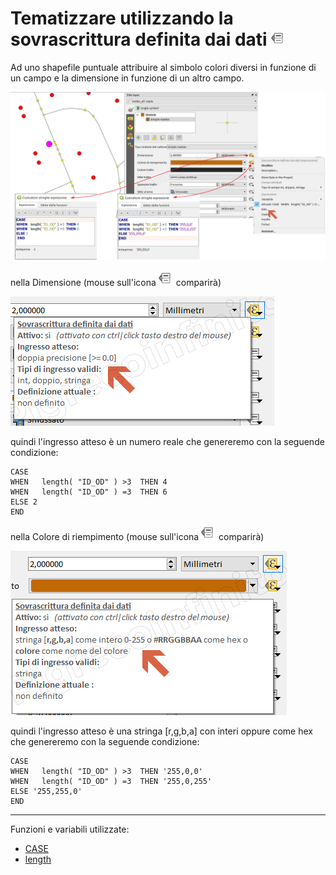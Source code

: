 # Tematizzare utilizzando la sovrascrittura definita dai dati ![icon](../img/mIconDataDefine.png)

Ad uno shapefile puntuale attribuire al simbolo colori diversi in funzione di un campo e la dimensione in funzione di un altro campo.

[![tema](../img/esempi/tematizzare/tematizzare1.png)](../img/esempi/tematizzare/tematizzare1.png)

nella Dimensione (mouse sull'icona ![icon](../img/mIconDataDefine.png) comparirà)

[![tema](../img/esempi/tematizzare/tematizzare2.png)](../img/esempi/tematizzare/tematizzare2.png)

quindi l'ingresso atteso è un numero reale che genereremo con la seguende condizione:

```
CASE 
WHEN   length( "ID_OD" ) >3  THEN 4
WHEN   length( "ID_OD" ) =3  THEN 6
ELSE 2
END
```

nella Colore di riempimento (mouse sull'icona ![icon](../img/mIconDataDefine.png) comparirà)

[![tema](../img/esempi/tematizzare/tematizzare3.png)](../img/esempi/tematizzare/tematizzare3.png)

quindi l'ingresso atteso è una stringa [r,g,b,a] con interi oppure come hex che genereremo con la seguende condizione:
```
CASE 
WHEN   length( "ID_OD" ) >3  THEN '255,0,0'
WHEN   length( "ID_OD" ) =3  THEN '255,0,255'
ELSE '255,255,0'
END
```

---

Funzioni e variabili utilizzate:

* [CASE](../gr_funzioni/condizioni/condizioni_unico.md#CASE)
* [length](../gr_funzioni/geometria/geometria_unico.md#length_1)
